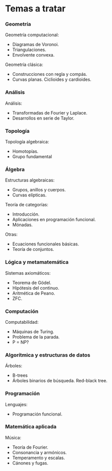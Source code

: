 Temas a tratar
=======

### Geometría
Geometría computacional:
 * Diagramas de Voronoi.
 * Triangulaciones.
 * Envolvente convexa.

Geometría clásica:
 * Construcciones con regla y compás.
 * Curvas planas. Ciclioides y cardioides.

### Análisis
Análisis:
 * Transformadas de Fourier y Laplace.
 * Desarrollos en serie de Taylor.

### Topología
Topología algebraica:
 * Homotopías.
 * Grupo fundamental

### Álgebra
Estructuras algebraicas:
 * Grupos, anillos y cuerpos.
 * Curvas elípticas.

Teoría de categorías:
 * Introducción.
 * Aplicaciones en programación funcional.
 * Mónadas.

Otras:
 * Ecuaciones funcionales básicas.
 * Teoría de conjuntos.


### Lógica y metamatemática
Sistemas axiomáticos:
 * Teorema de Gödel.
 * Hipótesis del continuo.
 * Aritmética de Peano.
 * ZFC.


### Computación
Computabilidad:
 * Máquinas de Turing.
 * Problema de la parada.
 * P = NP?


### Algorítmica y estructuras de datos
Árboles:
 * B-trees
 * Árboles binarios de búsqueda. Red-black tree.


### Programación
Lenguajes:
 * Programación funcional.


### Matemática aplicada
Música:
 * Teoría de Fourier.
 * Consonancia y armónicos.
 * Temperamento y escalas.
 * Cánones y fugas.
